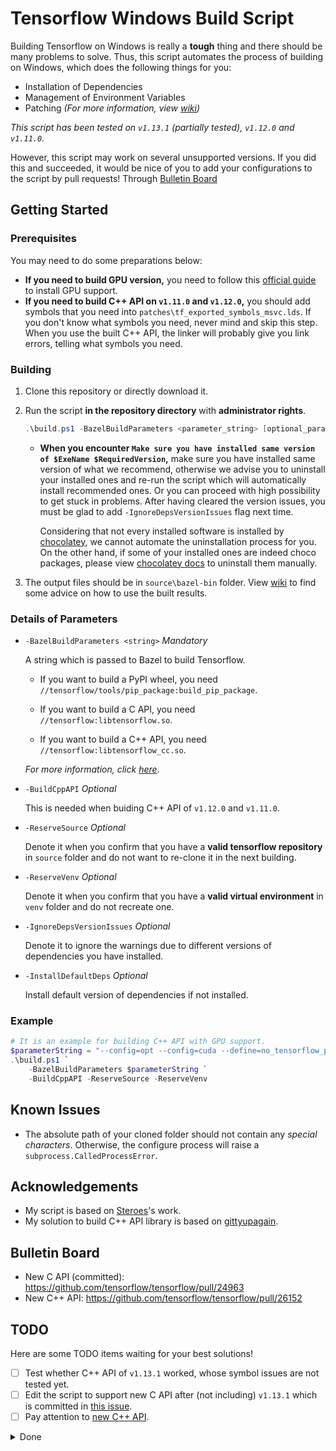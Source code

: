 # Tensorflow Windows Build Script

Building Tensorflow on Windows is really a **tough** thing and there should be many problems to solve. Thus, this script automates the process of building on Windows, which does the following things for you:

* Installation of Dependencies
* Management of Environment Variables
* Patching *(For more information, view [wiki](https://github.com/guikarist/tensorflow-windows-build-script/wiki/patches))*

*This script has been tested on `v1.13.1` (partially tested), `v1.12.0` and `v1.11.0`.*

However, this script may work on several unsupported versions. If you did this and succeeded, it would be nice of you to add your configurations to the script by pull requests! Through [Bulletin Board](#bulletin-board)

## Getting Started

### Prerequisites

You may need to do some preparations below:

* **If you need to build GPU version,** you need to follow this [official guide](https://www.tensorflow.org/install/gpu) to install GPU support.
* **If you need to build C++ API on `v1.11.0` and `v1.12.0`,** you should add symbols that you need into `patches\tf_exported_symbols_msvc.lds`. If you don't know what symbols you need, never mind and skip this step. When you use the built C++ API, the linker will probably give you link errors, telling what symbols you need.

### Building

1. Clone this repository or directly download it.
1. Run the script **in the repository directory** with **administrator rights**.

    ```powershell
    .\build.ps1 -BazelBuildParameters <parameter_string> [optional_parameters]
    ```

    * **When you encounter `Make sure you have installed same version of $ExeName $RequiredVersion`,** make sure you have installed same version of what we recommend, otherwise we advise you to uninstall your installed ones and re-run the script which will automatically install recommended ones. Or you can proceed with high possibility to get stuck in problems. After having cleared the version issues, you must be glad to add `-IgnoreDepsVersionIssues` flag next time.

      Considering that not every installed software is installed by [chocolatey](https://chocolatey.org/), we cannot automate the uninstallation process for you. On the other hand, if some of your installed ones are indeed choco packages, please view [chocolatey docs](https://chocolatey.org/docs/commands-uninstall) to uninstall them manually.
1. The output files should be in `source\bazel-bin` folder. View [wiki](https://github.com/guikarist/tensorflow-windows-build-script/wiki/Using-the-built-results#building-c-library) to find some advice on how to use the built results.

### Details of Parameters

* `-BazelBuildParameters <string>` *Mandatory*

  A string which is passed to Bazel to build Tensorflow.

  * If you want to build a PyPI wheel, you need `//tensorflow/tools/pip_package:build_pip_package`.

  * If you want to build a C API, you need `//tensorflow:libtensorflow.so`.

  * If you want to build a C++ API, you need `//tensorflow:libtensorflow_cc.so`.

  *For more information, click [here](https://www.tensorflow.org/install/source_windows#build_the_pip_package)*.

* `-BuildCppAPI` *Optional*

    This is needed when buiding C++ API of `v1.12.0` and `v1.11.0`.

* `-ReserveSource` *Optional*

    Denote it when you confirm that you have a **valid tensorflow repository** in `source` folder and do not want to re-clone it in the next building.

* `-ReserveVenv` *Optional*

    Denote it when you confirm that you have a **valid virtual environment** in `venv` folder and do not recreate one.

* `-IgnoreDepsVersionIssues` *Optional*

    Denote it to ignore the warnings due to different versions of dependencies you have installed.

* `-InstallDefaultDeps` *Optional*

    Install default version of dependencies if not installed.

### Example

```powershell
# It is an example for building C++ API with GPU support.
$parameterString = "--config=opt --config=cuda --define=no_tensorflow_py_deps=true --copt=-nvcc_options=disable-warnings //tensorflow:libtensorflow_cc.so --verbose_failures"
.\build.ps1 `
    -BazelBuildParameters $parameterString `
    -BuildCppAPI -ReserveSource -ReserveVenv
```

## Known Issues

* The absolute path of your cloned folder should not contain any *special characters*. Otherwise, the configure process will raise a `subprocess.CalledProcessError`.

## Acknowledgements

* My script is based on [Steroes](https://github.com/Steroes)'s work.
* My solution to build C++ API library is based on [gittyupagain](https://github.com/gittyupagain).

## Bulletin Board

* New C API (committed): <https://github.com/tensorflow/tensorflow/pull/24963>
* New C++ API: <https://github.com/tensorflow/tensorflow/pull/26152>

## TODO

Here are some TODO items waiting for your best solutions!

- [ ] Test whether C++ API of `v1.13.1` worked, whose symbol issues are not tested yet.
- [ ] Edit the script to support new C API after (not including) `v1.13.1` which is committed in [this issue](https://github.com/tensorflow/tensorflow/pull/24963#issue-245158918).
- [ ] Pay attention to [new C++ API](https://github.com/tensorflow/tensorflow/pull/26152).

<details>
  <summary>Done</summary>

- [x] Try building with latest version of Tensorflow which supports building DLL. (v1.13)
- [x] Write an example to use built results.
- [x] Delete the API which builds protobuf.
- [x] Write a wiki about details of patches.
- [x] Add support for other versions of Tensorflow.
- [x] Check if a **specific** version of dependency is installed and give a warning if another version of it is installed.
- [x] Refactor the structure of script.
- [x] Change how to process the output files.
- [x] Denote how to solve the symbol problem in C++ API.
- [x] Let user choose what versions of dependencies to install.

</details>
